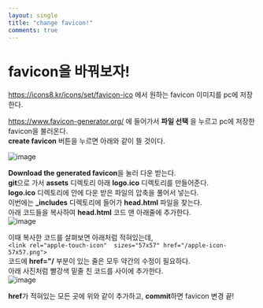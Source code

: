 ```yaml
---
layout: single
title: "change favicon!"
comments: true
---
```


# favicon을 바꿔보자!


<https://icons8.kr/icons/set/favicon-ico> 에서 원하는 favicon 이미지를 pc에 저장한다.

<https://www.favicon-generator.org/> 에 들어가서 **파일 선택** 을 누르고 pc에 저장한 favicon을 불러온다.  
**create favicon** 버튼을 누르면 아래와 같이 뜰 것이다.

![image](https://user-images.githubusercontent.com/84231143/146337026-ace63af2-8d41-4893-aeb7-7a08d069b591.png)

**Download the generated favicon**을 눌러 다운 받는다.  
**git**으로 가서 **assets** 디렉토리 아래 **logo.ico** 디렉토리를 만들어준다.   
**logo.ico** 디렉토리에 안에 다운 받은 파일의 압축을 풀어서 넣는다.  
이번에는 **\_includes** 디렉토리에 들어가 **head.html** 파일을 찾는다.  
아래 코드들을 복사하여 **head.html** 코드 맨 아래줄에 추가한다.  
![image](https://user-images.githubusercontent.com/84231143/146337695-169dbd55-0f53-4ff7-984d-6c1117509d3a.png)

이때 복사한 코드를 살펴보면 아래처럼 적혀있는데,  
`<link rel="apple-touch-icon"  sizes="57x57" href="/apple-icon-57x57.png">`  
코드에 **href="/** 부분이 있는 줄은 모두 약간의 수정이 필요하다.  
아래 사진처럼 빨강색 밑줄 친 코드를 사이에 추가한다.   
![image](https://user-images.githubusercontent.com/84231143/146383344-339da8ba-0038-47f6-89a2-09411522a362.png)

**href**가 적혀있는 모든 곳에 위와 같이 추가하고, **commit**하면 favicon 변경 끝!
